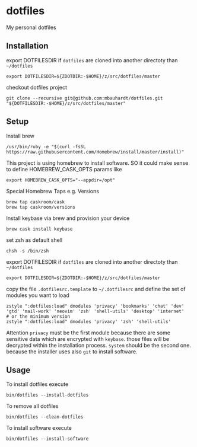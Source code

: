 # dotfiles
My personal dotfiles

## Installation

export DOTFILESDIR if `dotfiles` are cloned into another directoty than `~/dotfiles`

    export DOTFILESDIR=${ZDOTDIR:-$HOME}/z/src/dotfiles/master

checkout dotfiles project

    git clone --recursive git@github.com:mbauhardt/dotfiles.git "${DOTFILESDIR:-$HOME}/z/src/dotfiles/master"

## Setup
Install brew

    /usr/bin/ruby -e "$(curl -fsSL https://raw.githubusercontent.com/Homebrew/install/master/install)"

This project is using homebrew to install software. SO it could make sense to define HOMEBREW_CASK_OPTS params like

    export HOMEBREW_CASK_OPTS="--appdir=/opt"

Special Homebrew Taps e.g. Versions

    brew tap caskroom/cask
    brew tap caskroom/versions

Install keybase via brew and provision your device

    brew cask install keybase

set zsh as default shell

    chsh -s /bin/zsh

export DOTFILESDIR if `dotfiles` are cloned into another directoty than `~/dotfiles`

    export DOTFILESDIR=${ZDOTDIR:-$HOME}/z/src/dotfiles/master

copy the file `.dotfilesrc.template` to `~/.dotfilesrc` and define the set of modules you want to load 

    zstyle ":dotfiles:load" dmodules 'privacy' 'bookmarks' 'chat' 'dev' 'gtd' 'mail-work' 'neovim' 'zsh' 'shell-utils' 'desktop' 'internet' 
    # or the minimum version
    zstyle ":dotfiles:load" dmodules 'privacy' 'zsh' 'shell-utils'

Attention `privacy` must be the first module because there are some sensitive data which are encrypted with `keybase`. those files will be decrypted within the installation process.
`system` should be the second one. because the installer uses also `git` to install software. 

## Usage

To install dotfiles execute

    bin/dotfiles --install-dotfiles

To remove all dotfiles

    bin/dotfiles --clean-dotfiles

To install software execute

    bin/dotfiles --install-software

